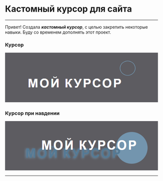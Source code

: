 # Кастомный курсор для сайта

---

Привет! Создала **_кастомный курсор_**, с целью закрепить некоторые навыки. Буду со временем дополнять этот проект.

### Курсор

![custom Cursor](img/cursor.png)

### Курсор при навдении

![cistom cutsor hover](img/cursortransform.png)

---
